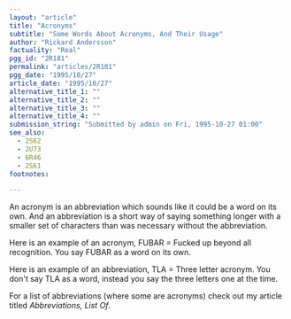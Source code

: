 ```yaml
---
layout: "article"
title: "Acronyms"
subtitle: "Some Words About Acronyms, And Their Usage"
author: "Rickard Andersson"
factuality: "Real"
pgg_id: "2R181"
permalink: "articles/2R181"
pgg_date: "1995/10/27"
article_date: "1995/10/27"
alternative_title_1: ""
alternative_title_2: ""
alternative_title_3: ""
alternative_title_4: ""
submission_string: "Submitted by admin on Fri, 1995-10-27 01:00"
see_also:
  - 2S62
  - 2U73
  - 6R46
  - 2S61
footnotes: 

---
```

<div>
<p>An acronym is an abbreviation which sounds like it could be a word on its own. And an abbreviation is a short way of saying something longer with a smaller set of characters than was necessary without the abbreviation.</p>
<p>Here is an example of an acronym, FUBAR = Fucked up beyond all recognition. You say FUBAR as a word on its own.</p>
<p>Here is an example of an abbreviation, TLA = Three letter acronym. You don't say TLA as a word, instead you say the three letters one at the time.</p>
<p>For a list of abbreviations (where some are acronyms) check out my article titled <em>Abbreviations, List Of</em>.</p>
</div>
